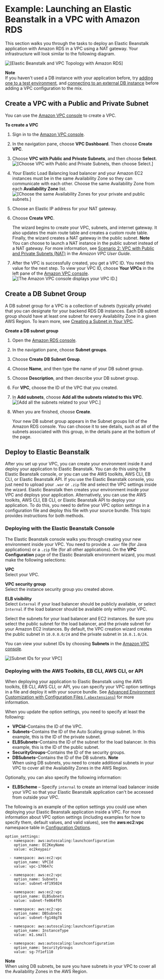 # Example: Launching an Elastic Beanstalk in a VPC with Amazon RDS<a name="vpc-rds"></a>

This section walks you through the tasks to deploy an Elastic Beanstalk application with Amazon RDS in a VPC using a NAT gateway\. Your infrastructure will look similar to the following diagram\.

![\[Elastic Beanstalk and VPC Topology with Amazon RDS\]](http://docs.aws.amazon.com/elasticbeanstalk/latest/dg/images/aeb-vpc-rds-topo-ngw.png)

**Note**  
If you haven't used a DB instance with your application before, try [adding one to a test environment](using-features.managing.db.md), and [connecting to an external DB instance](AWSHowTo.RDS.md) before adding a VPC configuration to the mix\.

## Create a VPC with a Public and Private Subnet<a name="vpc-rds-create"></a>

You can use the [Amazon VPC console](https://console.aws.amazon.com/vpc/) to create a VPC\. 

**To create a VPC**

1. Sign in to the [Amazon VPC console](https://console.aws.amazon.com/vpc/)\.

1. In the navigation pane, choose **VPC Dashboard**\. Then choose **Create VPC**\.

1. Choose **VPC with Public and Private Subnets**, and then choose **Select**\.  
![\[Choose VPC with Public and Private Subnets, then choose Select.\]](http://docs.aws.amazon.com/elasticbeanstalk/latest/dg/images/Case2_Wizard_Page2.png)

1. Your Elastic Load Balancing load balancer and your Amazon EC2 instances must be in the same Availability Zone so they can communicate with each other\. Choose the same Availability Zone from each **Availability Zone** list\.  
![\[Choose the same Availability Zones for your private and public subnets.\]](http://docs.aws.amazon.com/elasticbeanstalk/latest/dg/images/Case2_Wizard_Confirmation2.png)

1. Choose an Elastic IP address for your NAT gateway\.

1. Choose **Create VPC**\.

   The wizard begins to create your VPC, subnets, and internet gateway\. It also updates the main route table and creates a custom route table\. Finally, the wizard creates a NAT gateway in the public subnet\.
**Note**  
You can choose to launch a NAT instance in the public subnet instead of a NAT gateway\. For more information, see [Scenario 2: VPC with Public and Private Subnets \(NAT\)](http://docs.aws.amazon.com/AmazonVPC/latest/UserGuide/VPC_Scenario2.html) in the *Amazon VPC User Guide*\.

1. After the VPC is successfully created, you get a VPC ID\. You need this value for the next step\. To view your VPC ID, choose **Your VPCs** in the left pane of the [Amazon VPC console](https://console.aws.amazon.com/vpc/)\.  
![\[The Amazon VPC console displays your VPC ID.\]](http://docs.aws.amazon.com/elasticbeanstalk/latest/dg/images/aeb-vpc-id.png)

## Create a DB Subnet Group<a name="vpc-rds-subnet"></a>

A DB subnet group for a VPC is a collection of subnets \(typically private\) that you can designate for your backend RDS DB instances\. Each DB subnet group should have at least one subnet for every Availability Zone in a given AWS Region\. To learn more, see [Creating a Subnet in Your VPC](http://docs.aws.amazon.com/AmazonVPC/latest/UserGuide/working-with-vpcs.html#AddaSubnet)\.

**Create a DB subnet group**

1. Open the [Amazon RDS console](https://console.aws.amazon.com/rds/)\.

1. In the navigation pane, choose **Subnet groups**\.

1. Choose **Create DB Subnet Group**\.

1. Choose **Name**, and then type the name of your DB subnet group\.

1. Choose **Description**, and then describe your DB subnet group\.

1. For **VPC**, choose the ID of the VPC that you created\.

1. In **Add subnets**, choose **Add all the subnets related to this VPC**\.  
![\[Add all the subnets related to your VPC.\]](http://docs.aws.amazon.com/elasticbeanstalk/latest/dg/images/aeb-vpc-rds-addsubnets.png)

1. When you are finished, choose **Create**\.

   Your new DB subnet group appears in the Subnet groups list of the Amazon RDS console\. You can choose it to see details, such as all of the subnets associated with this group, in the details pane at the bottom of the page\.

## Deploy to Elastic Beanstalk<a name="vpc-rds-create-env"></a>

After you set up your VPC, you can create your environment inside it and deploy your application to Elastic Beanstalk\. You can do this using the Elastic Beanstalk console, or you can use the AWS toolkits, AWS CLI, EB CLI, or Elastic Beanstalk API\. If you use the Elastic Beanstalk console, you just need to upload your `.war` or `.zip` file and select the VPC settings inside the wizard\. Elastic Beanstalk then creates your environment inside your VPC and deploys your application\. Alternatively, you can use the AWS toolkits, AWS CLI, EB CLI, or Elastic Beanstalk API to deploy your application\. To do this, you need to define your VPC option settings in a configuration file and deploy this file with your source bundle\. This topic provides instructions for both methods\.

### Deploying with the Elastic Beanstalk Console<a name="vpc-rds-new-console"></a>

The Elastic Beanstalk console walks you through creating your new environment inside your VPC\. You need to provide a `.war` file \(for Java applications\) or a `.zip` file \(for all other applications\)\. On the **VPC Configuration** page of the Elastic Beanstalk environment wizard, you must make the following selections:

**VPC**  
Select your VPC\.

**VPC security group**  
Select the instance security group you created above\.

**ELB visibility**  
Select `External` if your load balancer should be publicly available, or select `Internal` if the load balancer should be available only within your VPC\.

Select the subnets for your load balancer and EC2 instances\. Be sure you select the public subnet for the load balancer, and the private subnet for your Amazon EC2 instances\. By default, the VPC creation wizard creates the public subnet in `10.0.0.0/24` and the private subnet in `10.0.1.0/24`\.

You can view your subnet IDs by choosing **Subnets** in the [Amazon VPC console](https://console.aws.amazon.com/vpc/)\.

![\[Subnet IDs for your VPC\]](http://docs.aws.amazon.com/elasticbeanstalk/latest/dg/images/aeb-vpc-subnets.png)

### Deploying with the AWS Toolkits, EB CLI, AWS CLI, or API<a name="vpc-rds-new-options"></a>

When deploying your application to Elastic Beanstalk using the AWS toolkits, EB CLI, AWS CLI, or API, you can specify your VPC option settings in a file and deploy it with your source bundle\. See [Advanced Environment Customization with Configuration Files \(`.ebextensions`\)](ebextensions.md) for more information\.

When you update the option settings, you need to specify at least the following:
+ **VPCId**–Contains the ID of the VPC\. 
+ **Subnets**–Contains the ID of the Auto Scaling group subnet\. In this example, this is the ID of the private subnet\. 
+ **ELBSubnets**–Contains the ID of the subnet for the load balancer\. In this example, this is the ID of the public subnet\.
+ **SecurityGroups**–Contains the ID of the security groups\.
+ **DBSubnets**–Contains the ID of the DB subnets\. 
**Note**  
When using DB subnets, you need to create additional subnets in your VPC to cover all the Availability Zones in the AWS Region\. 

Optionally, you can also specify the following information:
+ **ELBScheme** – Specify `internal` to create an internal load balancer inside your VPC so that your Elastic Beanstalk application can't be accessed from outside your VPC\.

The following is an example of the option settings you could use when deploying your Elastic Beanstalk application inside a VPC\. For more information about VPC option settings \(including examples for how to specify them, default values, and valid values\), see the **aws:ec2:vpc** namespace table in [Configuration Options](command-options.md)\.

```
option_settings:
  - namespace: aws:autoscaling:launchconfiguration
    option_name: EC2KeyName
    value: ec2keypair
    
  - namespace: aws:ec2:vpc
    option_name: VPCId
    value: vpc-170647c
    
  - namespace: aws:ec2:vpc
    option_name: Subnets
    value: subnet-4f195024
    
  - namespace: aws:ec2:vpc
    option_name: ELBSubnets
    value: subnet-fe064f95
    
  - namespace: aws:ec2:vpc
    option_name: DBSubnets
    value: subnet-fg148g78
    
  - namespace: aws:autoscaling:launchconfiguration
    option_name: InstanceType
    value: m1.small
    
  - namespace: aws:autoscaling:launchconfiguration
    option_name: SecurityGroups
    value: sg-7f1ef110
```

**Note**  
When using DB subnets, be sure you have subnets in your VPC to cover all the Availability Zones in the AWS Region\.
